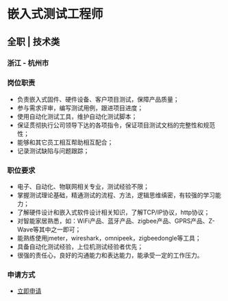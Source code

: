 
# 嵌入式测试工程师
## 全职  |  技术类
### 浙江 - 杭州市

### 岗位职责
- 负责嵌入式固件、硬件设备、客户项目测试，保障产品质量；
- 参与需求评审，编写测试用例，跟进项目进度；
- 使用自动化测试工具，维护自动化测试脚本；
- 保证贯彻执行公司领导下达的各项指令，保证项目测试文档的完整性和规范性；
- 能够和其它员工相互帮助相互配合；
- 记录测试缺陷与问题跟踪；
### 职位要求
- 电子、自动化、物联网相关专业，测试经验不限；
- 掌握测试理论基础，精通测试的流程、方法，逻辑思维缜密，有较强的学习能力；
- 了解硬件设计和嵌入式软件设计相关知识，了解TCP/IP协议，http协议；
- 对智能家居熟悉，如：WiFi产品、蓝牙产品、zigbee产品、GPRS产品、Z- Wave等其中之一即可；
- 能熟练使用jmeter，wireshark，omnipeek，zigbeedongle等工具；
- 具备自动化测试经验，上位机测试经验者优先；
- 很强的责任心，良好的沟通能力和表达能力，能承受一定的工作压力。
### 申请方式
- <a href="mailto:hr@tuya.com?subject=求职简历-嵌入式测试工程师-来自GitHub">立即申请</a>